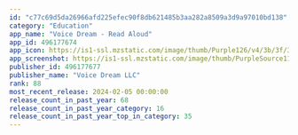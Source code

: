 ```yaml
---
id: "c77c69d5da26966afd225efec90f8db621485b3aa282a8509a3d9a97010bd138"
category: "Education"
app_name: "Voice Dream - Read Aloud"
app_id: 496177674
app_icon: https://is1-ssl.mzstatic.com/image/thumb/Purple126/v4/3b/3f/39/3b3f39c7-a5ec-32af-9a50-739b5a812cfd/AppIcon-0-0-1x_U007epad-0-10-0-85-220.png/1024x1024bb.png
app_screenshot: https://is1-ssl.mzstatic.com/image/thumb/PurpleSource116/v4/91/7a/1e/917a1ea7-dc43-f97d-f110-ed1bba4c27af/8e864544-a73b-4947-929d-9174137d4b27_one.png/1242x2208bb.png
publisher_id: 496177677
publisher_name: "Voice Dream LLC"
rank: 88
most_recent_release: 2024-02-05 00:00:00
release_count_in_past_year: 68
release_count_in_past_year_category: 16
release_count_in_past_year_top_in_category: 35
---
```

